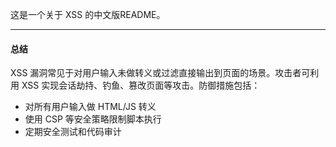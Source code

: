 这是一个关于 XSS 的中文版README。 

---

#### 总结
XSS 漏洞常见于对用户输入未做转义或过滤直接输出到页面的场景。攻击者可利用 XSS 实现会话劫持、钓鱼、篡改页面等攻击。防御措施包括：
- 对所有用户输入做 HTML/JS 转义
- 使用 CSP 等安全策略限制脚本执行
- 定期安全测试和代码审计 